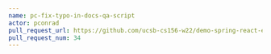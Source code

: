 ```yaml
---
name: pc-fix-typo-in-docs-qa-script
actor: pconrad
pull_request_url: https://github.com/ucsb-cs156-w22/demo-spring-react-example-v2/pull/34
pull_request_num: 34
---
```

